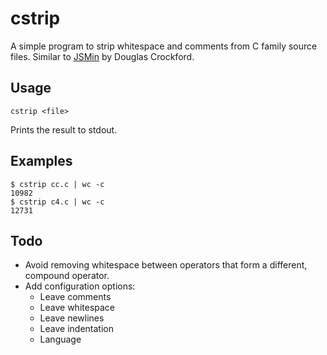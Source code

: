 cstrip
======

A simple program to strip whitespace and comments from C family source files. Similar to [JSMin](http://www.crockford.com/javascript/jsmin.html) by Douglas Crockford.

Usage
-----

    cstrip <file>
    
Prints the result to stdout.

Examples
--------

    $ cstrip cc.c | wc -c
    10982
    $ cstrip c4.c | wc -c
    12731

Todo
----

- Avoid removing whitespace between operators that form a different, compound operator.
- Add configuration options:
  - Leave comments
  - Leave whitespace
  - Leave newlines
  - Leave indentation
  - Language
